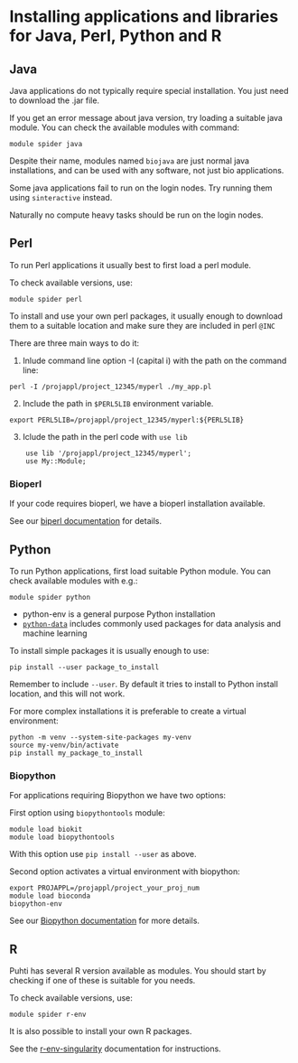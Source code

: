 # Installing applications and libraries for Java, Perl, Python and R 

## Java
Java applications do not typically require special installation. You just need
to download the .jar file.

If you get an error message about java version, try loading a suitable java 
module. You can check the available modules with command:
```text
module spider java
```

Despite their name, modules named `biojava` are just normal java installations,
and can be used with any software, not just bio applications.

Some java applications fail to run on the login nodes. Try running them using
`sinteractive` instead. 

Naturally no compute heavy tasks should be run on the login nodes.

## Perl

To run Perl applications it usually best to first load a perl module.

To check available versions, use:
```text
module spider perl
```
To install and use your own perl packages, it usually enough to download them
to a suitable location and make sure they are included in perl `@INC`

There are three main ways to do it:
1. Inlude command line option -I (capital i) with the path on the command line:
```text
perl -I /projappl/project_12345/myperl ./my_app.pl
```
2. Include the path in `$PERL5LIB` environment variable.
```text
export PERL5LIB=/projappl/project_12345/myperl:${PERL5LIB}
```
3. Iclude the path in the perl code with `use lib`
```text
    use lib '/projappl/project_12345/myperl';
    use My::Module;
```
### Bioperl
If your code requires bioperl, we have a bioperl installation available.

See our [biperl documentation](https://docs.csc.fi/apps/bioperl/) for details.

## Python

To run Python applications, first load suitable Python module. You can check 
available modules with e.g.:
```text
module spider python
```
- python-env is a general purpose Python installation
- [`python-data`](https://docs.csc.fi/apps/python-data/) includes commonly used packages 
for data analysis and machine learning

To install simple packages it is usually enough to use:
```text
pip install --user package_to_install
```
Remember to include `--user`. By default it tries to install to Python install location,
and this will not work.

For more complex installations it is preferable to create a virtual environment:
```text
python -m venv --system-site-packages my-venv
source my-venv/bin/activate
pip install my_package_to_install
```
### Biopython
For applications requiring Biopython we have two options:

First option using `biopythontools` module:
```text
module load biokit
module load biopythontools
```
With this option use `pip install --user` as above.

Second option activates a virtual environment with biopython:
```text
export PROJAPPL=/projappl/project_your_proj_num
module load bioconda
biopython-env
```

See our [Biopython documentation](https://docs.csc.fi/apps/biopython/) for more details.

## R

Puhti has several R version available as modules. You should start by checking
if one of these is suitable for you needs. 

To check available versions, use:
```text
module spider r-env
```
It is also possible to install your own R packages.

See the [r-env-singularity](https://docs.csc.fi/apps/r-env-singularity/) 
documentation for instructions.

